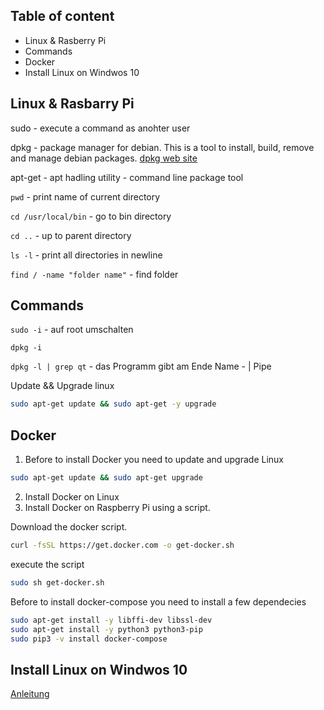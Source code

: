 ## Table of content 
* Linux & Rasberry Pi
* Commands
* Docker
* Install Linux on Windwos 10

## Linux & Rasbarry Pi

sudo - execute a command as anohter user

dpkg - package manager for debian. This is a tool to install, build, remove and manage debian packages.
[dpkg web site](https://man7.org/linux/man-pages/man1/dpkg.1.html)

apt-get - apt hadling utility - command line package tool

`pwd` - print name of current directory 

`cd /usr/local/bin` - go to bin directory

`cd ..` - up to parent directory </br>

`ls -l` - print all directories in newline

`find / -name "folder name"` - find folder

## Commands

`sudo -i` - auf root umschalten

`dpkg -i`

`dpkg -l | grep qt` - das Programm gibt am Ende  Name - | Pipe

Update && Upgrade linux
```bash
sudo apt-get update && sudo apt-get -y upgrade
```


## Docker
1. Before to install Docker you need to update and upgrade Linux

```bash
sudo apt-get update && sudo apt-get upgrade
```

2. Install Docker on Linux
3. Install Docker on Raspberry Pi using a script.

Download the docker script.
```bash
curl -fsSL https://get.docker.com -o get-docker.sh
```

execute the script

```bash
sudo sh get-docker.sh
```
Before to install docker-compose you need to install a few dependecies

```bash
sudo apt-get install -y libffi-dev libssl-dev
sudo apt-get install -y python3 python3-pip
sudo pip3 -v install docker-compose
```

## Install Linux on Windwos 10

[Anleitung](https://ubuntu.com/tutorials/install-ubuntu-on-wsl2-on-windows-10#2-install-wsl])


